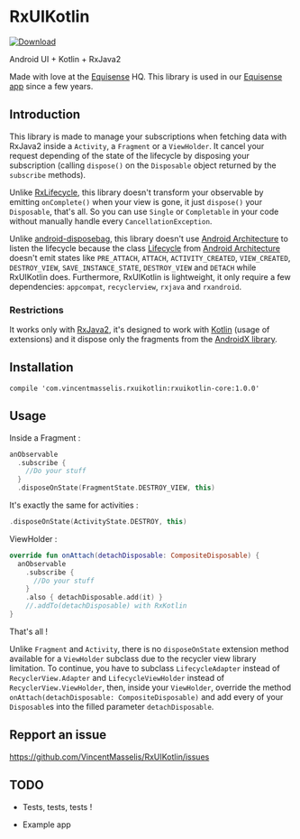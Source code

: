 # RxUIKotlin

[ ![Download](https://api.bintray.com/packages/vincentmasselis/maven/rx-ui-kotlin/images/download.svg) ](https://bintray.com/vincentmasselis/maven/rx-ui-kotlin/_latestVersion)

Android UI + Kotlin + RxJava2

Made with love at the [Equisense](http://equisense.com) HQ. This library is used in our [Equisense app](https://play.google.com/store/apps/details?id=com.equisense.motions) since a few years.

## Introduction
This library is made to manage your subscriptions when fetching data with RxJava2 inside a `Activity`, a `Fragment` or a `ViewHolder`. It cancel your request depending of the state of the lifecycle by disposing your subscription (calling `dispose()` on the `Disposable` object returned by the `subscribe` methods).

Unlike [RxLifecycle](https://github.com/trello/RxLifecycle), this library doesn't transform your observable by emitting `onComplete()` when your view is gone, it just `dispose()` your `Disposable`, that's all. So you can use `Single` or `Completable` in your code without manually handle every `CancellationException`.

Unlike [android-disposebag](https://github.com/kizitonwose/android-disposebag), this library doesn't use [Android Architecture](https://developer.android.com/topic/libraries/architecture/index.html) to listen the lifecycle because the class [Lifecycle](https://developer.android.com/topic/libraries/architecture/lifecycle.html) from [Android Architecture](https://developer.android.com/topic/libraries/architecture/index.html) doesn't emit states like `PRE_ATTACH`, `ATTACH`, `ACTIVITY_CREATED`, `VIEW_CREATED`, `DESTROY_VIEW`, `SAVE_INSTANCE_STATE`, `DESTROY_VIEW` and `DETACH` while RxUIKotlin does. Furthermore, RxUIKotlin is lightweight, it only require a few dependencies: `appcompat`, `recyclerview`, `rxjava` and `rxandroid`.

### Restrictions

It works only with [RxJava2](https://github.com/ReactiveX/RxJava), it's designed to work with [Kotlin](https://github.com/JetBrains/kotlin) (usage of extensions) and it dispose only the fragments from the [AndroidX library](https://developer.android.com/guide/components/fragments).

## Installation

`compile 'com.vincentmasselis.rxuikotlin:rxuikotlin-core:1.0.0'`

## Usage

Inside a Fragment :

```kotlin
anObservable
  .subscribe {
    //Do your stuff
  }
  .disposeOnState(FragmentState.DESTROY_VIEW, this)
```

It's exactly the same for activities :
```kotlin
.disposeOnState(ActivityState.DESTROY, this)
```

ViewHolder :
```kotlin
override fun onAttach(detachDisposable: CompositeDisposable) {
  anObservable
    .subscribe {
      //Do your stuff
    }
    .also { detachDisposable.add(it) }
    //.addTo(detachDisposable) with RxKotlin
}
```

That's all !

Unlike `Fragment` and `Activity`, there is no `disposeOnState` extension method available for a `ViewHolder` subclass due to the recycler view library limitation. To continue, you have to subclass `LifecycleAdapter` instead of `RecyclerView.Adapter` and `LifecycleViewHolder` instead of `RecyclerView.ViewHolder`, then, inside your `ViewHolder`, override the method `onAttach(detachDisposable: CompositeDisposable)` and add every of your `Disposable`s into the filled parameter `detachDisposable`.

## Repport an issue

https://github.com/VincentMasselis/RxUIKotlin/issues

## TODO

- Tests, tests, tests !

- Example app
